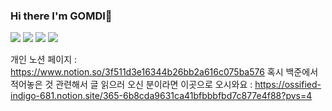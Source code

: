 ### Hi there I'm GOMDI👋


<img src="https://img.shields.io/badge/C-000000?style=flat-square&logo=c%2B%2B&logocolor=white"/> <img src="https://img.shields.io/badge/C++-000000?style=flat-square&logo=c%2B%2B&logocolor=white"/> <img src="https://img.shields.io/badge/Csharp-000000?style=flat-square&logo=csharp&logocolor=white"/> <img src="https://img.shields.io/badge/Unity-000000?style=flat-square&logo=unity&logocolor=white"/>

개인 노션 페이지 : https://www.notion.so/3f511d3e16344b26bb2a616c075ba576
혹시 백준에서 적어놓은 것 관련해서 글 읽으러 오신 분이라면 이곳으로 오시와요 : https://ossified-indigo-681.notion.site/365-6b8cda9631ca41bfbbbfbd7c877e4f88?pvs=4

<!--
**ginpa0886/ginpa0886** is a ✨ _special_ ✨ repository because its `README.md` (this file) appears on your GitHub profile.

Here are some ideas to get you started:

- 🔭 I’m currently working on ...
- 🌱 I’m currently learning ...
- 👯 I’m looking to collaborate on ...
- 🤔 I’m looking for help with ...
- 💬 Ask me about ...
- 📫 How to reach me: ...
- 😄 Pronouns: ...
- ⚡ Fun fact: ...
-->

